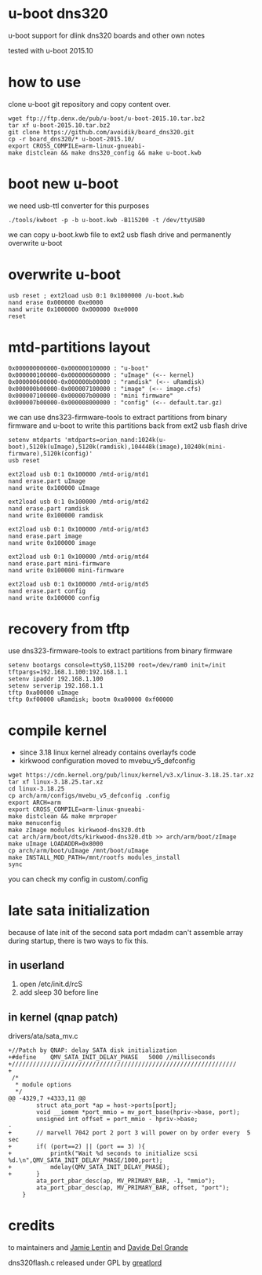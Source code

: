 # u-boot dns320

u-boot support for dlink dns320 boards and other own notes

tested with u-boot 2015.10

# how to use

clone u-boot git repository and copy content over.

```
wget ftp://ftp.denx.de/pub/u-boot/u-boot-2015.10.tar.bz2
tar xf u-boot-2015.10.tar.bz2
git clone https://github.com/avoidik/board_dns320.git
cp -r board_dns320/* u-boot-2015.10/
export CROSS_COMPILE=arm-linux-gnueabi-
make distclean && make dns320_config && make u-boot.kwb
```

# boot new u-boot

we need usb-ttl converter for this purposes

```
./tools/kwboot -p -b u-boot.kwb -B115200 -t /dev/ttyUSB0
```

we can copy u-boot.kwb file to ext2 usb flash drive and permanently overwrite u-boot

# overwrite u-boot

```
usb reset ; ext2load usb 0:1 0x1000000 /u-boot.kwb
nand erase 0x000000 0xe0000
nand write 0x1000000 0x000000 0xe0000
reset
```

# mtd-partitions layout

```
0x000000000000-0x000000100000 : "u-boot"
0x000000100000-0x000000600000 : "uImage" (<-- kernel)
0x000000600000-0x000000b00000 : "ramdisk" (<-- uRamdisk)
0x000000b00000-0x000007100000 : "image" (<-- image.cfs)
0x000007100000-0x000007b00000 : "mini firmware"
0x000007b00000-0x000008000000 : "config" (<-- default.tar.gz)
```

we can use dns323-firmware-tools to extract partitions from binary firmware and u-boot to write this partitions back from ext2 usb flash drive

```
setenv mtdparts 'mtdparts=orion_nand:1024k(u-boot),5120k(uImage),5120k(ramdisk),104448k(image),10240k(mini-firmware),5120k(config)'
usb reset

ext2load usb 0:1 0x100000 /mtd-orig/mtd1
nand erase.part uImage
nand write 0x100000 uImage

ext2load usb 0:1 0x100000 /mtd-orig/mtd2
nand erase.part ramdisk
nand write 0x100000 ramdisk

ext2load usb 0:1 0x100000 /mtd-orig/mtd3
nand erase.part image
nand write 0x100000 image

ext2load usb 0:1 0x100000 /mtd-orig/mtd4
nand erase.part mini-firmware
nand write 0x100000 mini-firmware

ext2load usb 0:1 0x100000 /mtd-orig/mtd5
nand erase.part config
nand write 0x100000 config
```

# recovery from tftp

use dns323-firmware-tools to extract partitions from binary firmware

```
setenv bootargs console=ttyS0,115200 root=/dev/ram0 init=/init tftpargs=192.168.1.100:192.168.1.1
setenv ipaddr 192.168.1.100
setenv serverip 192.168.1.1
tftp 0xa00000 uImage
tftp 0xf00000 uRamdisk; bootm 0xa00000 0xf00000
```

# compile kernel

- since 3.18 linux kernel already contains overlayfs code
- kirkwood configuration moved to mvebu_v5_defconfig

```
wget https://cdn.kernel.org/pub/linux/kernel/v3.x/linux-3.18.25.tar.xz
tar xf linux-3.18.25.tar.xz
cd linux-3.18.25
cp arch/arm/configs/mvebu_v5_defconfig .config
export ARCH=arm
export CROSS_COMPILE=arm-linux-gnueabi-
make distclean && make mrproper
make menuconfig
make zImage modules kirkwood-dns320.dtb
cat arch/arm/boot/dts/kirkwood-dns320.dtb >> arch/arm/boot/zImage
make uImage LOADADDR=0x8000
cp arch/arm/boot/uImage /mnt/boot/uImage
make INSTALL_MOD_PATH=/mnt/rootfs modules_install
sync
```

you can check my config in custom/.config

# late sata initialization

because of late init of the second sata port mdadm can't assemble array during startup, there is two ways to fix this.

## in userland 

1) open /etc/init.d/rcS
2) add sleep 30 before line

## in kernel (qnap patch)

drivers/ata/sata_mv.c

```
+//Patch by QNAP: delay SATA disk initialization
+#define	QMV_SATA_INIT_DELAY_PHASE	5000 //milliseconds
+////////////////////////////////////////////////////////////////
+
 /*
  * module options
  */
@@ -4329,7 +4333,11 @@
 		struct ata_port *ap = host->ports[port];
 		void __iomem *port_mmio = mv_port_base(hpriv->base, port);
 		unsigned int offset = port_mmio - hpriv->base;
-
+		// marvell 7042 port 2 port 3 will power on by order every  5 sec
+		if( (port==2) || (port == 3) ){
+			printk("Wait %d seconds to initialize scsi %d.\n",QMV_SATA_INIT_DELAY_PHASE/1000,port);
+			mdelay(QMV_SATA_INIT_DELAY_PHASE);
+		}
 		ata_port_pbar_desc(ap, MV_PRIMARY_BAR, -1, "mmio");
 		ata_port_pbar_desc(ap, MV_PRIMARY_BAR, offset, "port");
 	}
```

# credits

to maintainers and [Jamie Lentin](http://jamie.lentin.co.uk/devices/dlink-dns325/replacing-firmware/) and [Davide Del Grande](https://github.com/davidedg/NAS-DNS325-mod/)

dns320flash.c released under GPL by [greatlord](http://sourceforge.net/p/dns320/code/HEAD/tree/trunk/dns320_GPL/merge/dns320flash.c)
